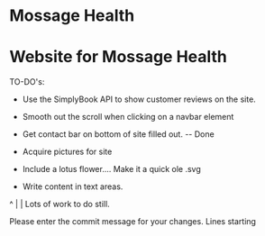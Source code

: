# Mossage Health

#
# Website for Mossage Health

TO-DO's:

* Use the SimplyBook API to show customer reviews on the site.

* Smooth out the scroll when clicking on a navbar element

* Get contact bar on bottom of site filled out. -- Done

* Acquire pictures for site

* Include a lotus flower.... Make it a quick ole .svg

* Write content in text areas.

^
|
|
Lots of work to do still.

Please enter the commit message for your changes. Lines starting
